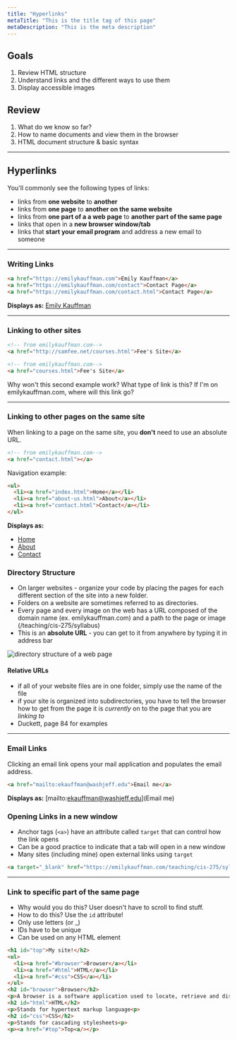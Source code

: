 ```yaml
---
title: "Hyperlinks"
metaTitle: "This is the title tag of this page"
metaDescription: "This is the meta description"
---
```


<article class="highlighted">
  <h2>Goals</h2>
  <ol>
    <li>Review HTML structure</li>
    <li>Understand links and the different ways to use them</li>
    <li>Display accessible images</li>
  </ol>
</article>

## Review
1. What do we know so far?
1. How to name documents and view them in the browser
1. HTML document structure & basic syntax

---

## Hyperlinks
You'll commonly see the following types of links:
- links from **one website** to **another**
- links from **one page** to **another on the same website**
- links from **one part of a a web page** to **another part of the same page**
- links that open in a **new browser window/tab**
- links that **start your email program** and address a new email to someone

---

### Writing Links
```html
<a href="https://emilykauffman.com">Emily Kauffman</a>
<a href="https://emilykauffman.com/contact">Contact Page</a>
<a href="https://emilykauffman.com/contact.html">Contact Page</a>
```
**Displays as:**
[Emily Kauffman](https://emilykauffman.com)

---

### Linking to other sites
```html
<!-- from emilykauffman.com-->
<a href="http://samfee.net/courses.html">Fee's Site</a>
```

```html
<!-- from emilykauffman.com-->
<a href="courses.html">Fee's Site</a>
```
Why won't this second example work? What type of link is this? If I'm on emilykauffman.com, where will this link go?

---

### Linking to other pages on the same site
When linking to a page on the same site, you **don't** need to use an absolute URL.
```html
<!-- from emilykauffman.com-->
<a href="contact.html"></a>
```

Navigation example:
```html
<ul>
  <li><a href="index.html">Home</a></li>
  <li><a href="about-us.html">About</a></li>
  <li><a href="contact.html">Contact</a></li>
</ul>
```

**Displays as:**
- [Home](index.html)
- [About](about-us.html)
- [Contact](contact.html)

### Directory Structure
- On larger websites - organize your code by placing the pages for each different section of the site into a new folder.
- Folders on a website are sometimes referred to as directories.
- Every page and every image on the web has a URL composed of the domain name (ex. emilykauffman.com) and a path to the page or image (/teaching/cis-275/syllabus)
- This is an **absolute URL** - you can get to it from anywhere by typing it in address bar

![directory structure of a web page](../../../images/directory.png)

#### Relative URLs
- if all of your website files are in one folder, simply use the name of the file
- if your site is organized into subdirectories, you have to tell the browser how to get from the page it is *currently* on
to the page that you are *linking to*
- Duckett, page 84 for examples

---

### Email Links
Clicking an email link opens your mail application and populates the email address.
```html
<a href="mailto:ekauffman@washjeff.edu">Email me</a>
```
**Displays as:**
[mailto:ekauffman@washjeff.edu](Email me)

### Opening Links in a new window
- Anchor tags (`<a>`) have an attribute called `target` that can control how the link opens
- Can be a good practice to indicate that a tab will open in a new window
- Many sites (including mine) open external links using `target`

```html
<a target="_blank" href="https://emilykauffman.com/teaching/cis-275/syllabus">Class Syllabus</a>
```

---

### Link to specific part of the same page
- Why would you do this? User doesn't have to scroll to find stuff.
- How to do this? Use the `id` attribute!
- Only use letters (or _)
- IDs have to be unique
- Can be used on any HTML element

```html
<h1 id="top">My site!</h2>
<ul>
  <li><a href="#browser">Browser</a></li>
  <li><a href="#html">HTML</a></li>
  <li><a href="#css">CSS</a></li>
</ul>
<h2 id="browser">Browser</h2>
<p>A browser is a software application used to locate, retrieve and display content on the World Wide Web, including webpages, images, video and other files<p>
<h2 id="html">HTML</h2>
<p>Stands for hypertext markup language<p>
<h2 id="css">CSS</h2>
<p>Stands for cascading stylesheets<p>
<p><a href="#top">Top<a/></p>
```
<!-- **Displays as:**
# My
<h1 id="top">My site!</h2>
<ul>
  <li><a href="#browser">Browser</a></li>
  <li><a href="#html">HTML</a></li>
  <li><a href="#css">CSS</a></li>
</ul>
<h2 id="browser">Browser</h2>
<p>A browser is a software application used to locate, retrieve and display content on the World Wide Web, including webpages, images, video and other files<p>
<h2 id="html">HTML</h2>
<p>Stands for hypertext markup language<p>
<h2 id="css">CSS</h2>
<p>Stands for cascading stylesheets<p>
<p><a href="#top">Top</a></p> -->